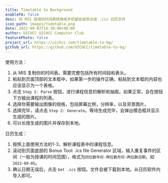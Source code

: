 ```yaml
---
title: Timetable to Background
enableFA: false
desc: 将 MIS 获得的时间表转换成手机壁纸或导出成 .ics 日历文件
icon_path: images/timetable.png
date: 2022-09-02T14:30:00+08:00
author: UICHCC UICHCC Computer Club
featurePhoto: false
project_url: https://uichcc.com/timetable-to-bg/
github_url: https://github.com/UICHCC/timetable-to-bg/
---
```


使用方法：
1. 从 MIS 复制你的时间表。需要完整包括所有时间段和表头。
2. 粘贴到页面顶部的文本框中，如果第一步的操作正确，粘贴到文本框的内容也应该显示为一个表格。
3. 点击 `Step 1: Parse` 按钮，进行课程信息的解析和抽取。如果正常，会在按钮下方输出课程的列表。
4. 选择你需要输出图像的规格，包括屏幕比例，分辨率，以及背景图片。
5. 选择完毕，请点击 `Step 2: Generate`。等待生成完毕，会弹出模态框并显示生成的图片。
6. 可以长按生成的图片并保存到本地。

日历生成：
1. 按照上面使用方法的1-3，解析课程表中的课程信息。
2. 滚动到页面底部的 Bonus Tool: .ics file Generator 区域，输入重复事件的区间（一般为授课的时间范围），格式为`四位数年份-两位数月份-两位数日期`，如 `2022-09-05`。
3. 确认日期无误后，点击 `Get .ics` 按钮。文件会被下载到本地。从日历软件内导入即可。

